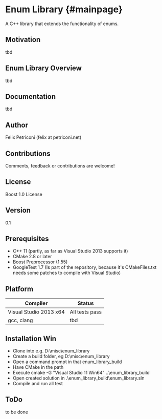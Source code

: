 Enum Library {#mainpage}
============

A C++ library that extends the functionality of enums.


Motivation
----------
tbd
  
Enum Library Overview
-----------------------
tbd


Documentation
-------------
tbd

Author 
------
  Felix Petriconi (felix at petriconi.net)
  

Contributions
-------------

  Comments, feedback or contributions are welcome!

  
License
-------
  Boost 1.0 License


Version
-------
  0.1

Prerequisites
-------------
  * C++ 11 (partly, as far as Visual Studio 2013 supports it)
  * CMake 2.8 or later
  * Boost Preprocessor (1.55)
  * GoogleTest 1.7 (Is part of the repository, because it's CMakeFiles.txt needs some patches to compile with Visual Studio)


Platform
--------
| Compiler | Status |
-----------|---------
| Visual Studio 2013 x64 | All tests pass |
| gcc, clang | tbd |


Installation Win
----------------
  * Clone into e.g. D:\misc\enum_library
  * Create a build folder, eg D:\misc\enum_library
  * Open a command prompt in that enum_library_build
  * Have CMake in the path
  * Execute cmake -G "Visual Studio 11 Win64" ..\enum_library_build
  * Open created solution in .\enum_library_build\enum_library.sln
  * Compile and run all test
  
ToDo
----
  to be done 


